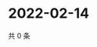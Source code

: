# 2022-02-14

共 0 条

<!-- BEGIN WEIBO -->
<!-- 最后更新时间 Mon Feb 14 2022 03:00:37 GMT+0800 (China Standard Time) -->

<!-- END WEIBO -->
